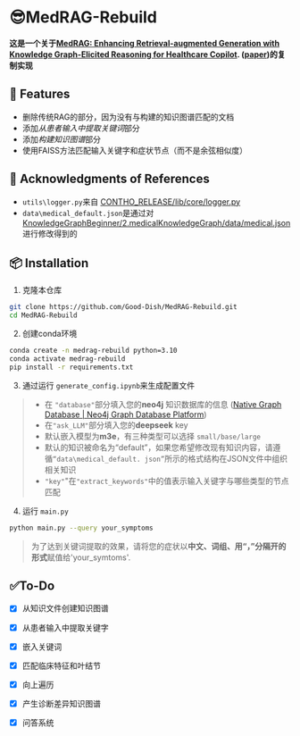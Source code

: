 # 😎MedRAG-Rebuild

**这是一个关于[MedRAG: Enhancing Retrieval-augmented Generation with Knowledge Graph-Elicited Reasoning for Healthcare Copilot](https://github.com/SNOWTEAM2023/MedRAG). ([paper](https://arxiv.org/abs/2502.04413))的复制实现**

## 🚀 Features

- 删除传统RAG的部分，因为没有与构建的知识图谱匹配的文档
- 添加*从患者输入中提取关键词*部分
- 添加*构建知识图谱*部分
- 使用FAISS方法匹配输入关键字和症状节点（而不是余弦相似度）

## 📢 Acknowledgments of References

- `utils\logger.py`来自 [CONTHO_RELEASE/lib/core/logger.py](https://github.com/dqj5182/CONTHO_RELEASE/blob/main/lib/core/logger.py)
- `data\medical_default.json`是通过对[KnowledgeGraphBeginner/2.medicalKnowledgeGraph/data/medical.json](https://github.com/JesseYule/KnowledgeGraphBeginner/blob/main/2.medicalKnowledgeGraph/data/medical.json)进行修改得到的

## 📦 Installation

1. 克隆本仓库

```bash
git clone https://github.com/Good-Dish/MedRAG-Rebuild.git
cd MedRAG-Rebuild
```

2. 创建conda环境

``````bash
conda create -n medrag-rebuild python=3.10
conda activate medrag-rebuild
pip install -r requirements.txt
``````

3. 通过运行 `generate_config.ipynb`来生成配置文件

> - 在 `"database"`部分填入您的**neo4j** 知识数据库的信息 ([Native Graph Database | Neo4j Graph Database Platform](https://neo4j.com/product/neo4j-graph-database/))
> - 在`"ask_LLM"`部分填入您的**deepseek** key
> - 默认嵌入模型为**m3e**，有三种类型可以选择 `small/base/large`
> - 默认的知识被命名为“default”，如果您希望修改现有知识内容，请遵循`“data\medical_default. json”`所示的格式结构在JSON文件中组织相关知识
> - `"key"`"在`"extract_keywords"`中的值表示输入关键字与哪些类型的节点匹配

4. 运行 `main.py`

``````bash
python main.py --query your_symptoms
``````

> 为了达到关键词提取的效果，请将您的症状以**中文、词组、用“，”分隔开的形式**赋值给'your_symtoms'. 

## ✅To-Do

- [x] 从知识文件创建知识图谱
- [x] 从患者输入中提取关键字
- [x] 嵌入关键词
- [x] 匹配临床特征和叶结节
- [x] 向上遍历
- [x] 产生诊断差异知识图谱
- [x] 问答系统

